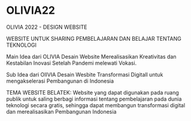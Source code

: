 # OLIVIA22
OLIVIA 2022 - DESIGN WEBSITE

WEBSITE UNTUK SHARING PEMBELAJARAN DAN BELAJAR TENTANG TEKNOLOGI

Main Idea dari OLIVIA Desain Website
Merealisasikan Kreativitas dan Kestabilan Inovasi Setelah Pandemi melewati Vokasi.

Sub Idea dari OlIVIA Desain Wesbite
Transformasi Digitall untuk mengakselerasi Pembangunan di Indonesia

TEMA WEBSITE BELATEK:
Website yang dapat digunakan pada ruang publik untuk saling berbagi informasi tentang pembelajaran pada dunia teknologi secara gratis, sehingga dapat membangun transformasi digital dan merealisasikan Pembangunan Indonesia
